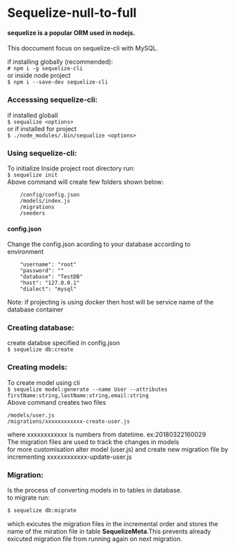# Sequelize-null-to-full

#### sequelize is a popular ORM used in nodejs.

This doccument focus on sequelize-cli with MySQL.

if installing globally (recommended):  
    ```
    # npm i -g sequelize-cli
    ```  
    or inside node project  
    ```
    $ npm i --save-dev sequelize-cli
    ```
### Accesssing sequelize-cli:  
if installed globall  
    ```
    $ sequalize <options>
    ```  
or if installed for project  
    ```
    $ ./node_modules/.bin/sequalize <options>
    ```
### Using sequelize-cli:
To initialize Inside project root directory run:  
    ```
    $ sequelize init
    ```  
Above command will create few folders shown below:  
```
    /config/config.json
    /models/index.js
    /migrations
    /seeders
````  
#### config.json  
Change the config.json acording to your database 
according to environment
```
    "username": "root"
    "password": ""
    "database": "TestDB"
    "host": "127.0.0.1"
    "dialect": "mysql"
```  
Note: if projecting is using docker then host will be service name of the database container  
### Creating database:  
create databse specified in config.json  
    ```
    $ sequelize db:create
    ```   
### Creating models:  
To create model using cli  
    ```
    $ sequelize model:generate --name User --attributes firstName:string,lastName:string,email:string
    ```  
Above command creates two files  
```
/models/user.js  
/migrations/xxxxxxxxxxxx-create-user.js  
```  
where xxxxxxxxxxxx is numbers from datetime.  ex:20180322160029  
The migration files are used to track the changes in models  
for more customisation alter model (user.js) and create new migration file by incrementing xxxxxxxxxxxx-update-user.js

### Migration:  
Is the process of converting models in to tables in database.  
to migrate run:  
```sh
$ sequelize db:migrate
```  
which exicutes the migration files in the incremental order and stores the name of the miration file in table **SequelizeMeta**.This prevents already exicuted migration file from running again on next migration.







